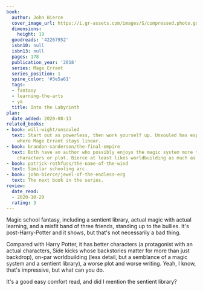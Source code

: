 ```yaml
---
book:
  author: John Bierce
  cover_image_url: https://i.gr-assets.com/images/S/compressed.photo.goodreads.com/books/1539137096l/42267952._SX318_.jpg
  dimensions:
    height: 19
  goodreads: '42267952'
  isbn10: null
  isbn13: null
  pages: 178
  publication_year: '2018'
  series: Mage Errant
  series_position: 1
  spine_color: '#3e5a61'
  tags:
  - fantasy
  - learning-the-arts
  - ya
  title: Into the Labyrinth
plan:
  date_added: 2020-08-13
related_books:
- book: will-wight/unsouled
  text: Start out as powerless, then work yourself up. Unsouled has exponential growth
    where Mage Errant stays linear.
- book: brandon-sanderson/the-final-empire
  text: Both have an author who possibly enjoys the magic system more than either
    characters or plot. Bierce at least likes worldbuilding as much as his magic system.
- book: patrick-rothfuss/the-name-of-the-wind
  text: Similar schooling arc.
- book: john-bierce/jewel-of-the-endless-erg
  text: The next book in the series.
review:
  date_read:
  - 2020-10-20
  rating: 3
---
```


Magic school fantasy, including a sentient library, actual magic with actual learning, and a misfit band of three
friends, standing up to the bullies. It's post-Harry-Potter and it shows, but that's not necessarily a bad thing.

Compared with Harry Potter, it has better characters (a protagonist with an actual characters, Side kicks whose
backstories matter for more than just backdrop), on-par worldbuilding (less detail, but a semblance of a magic system
and a sentient library), a worse plot and worse writing. Yeah, I know, that's impressive, but what can you do.

It's a good easy comfort read, and did I mention the sentient library?
